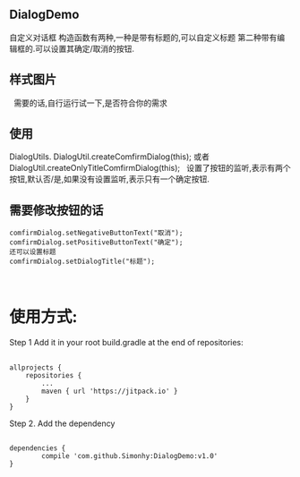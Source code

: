 ## DialogDemo
  自定义对话框
  构造函数有两种,一种是带有标题的,可以自定义标题 第二种带有编辑框的.可以设置其确定/取消的按钮.
## 样式图片
   需要的话,自行运行试一下,是否符合你的需求
## 使用
   DialogUtils. DialogUtil.createComfirmDialog(this); 
   或者DialogUtil.createOnlyTitleComfirmDialog(this);
   设置了按钮的监听,表示有两个按钮,默认否/是,如果没有设置监听,表示只有一个确定按钮.
 
## 需要修改按钮的话
    comfirmDialog.setNegativeButtonText("取消");
    comfirmDialog.setPositiveButtonText("确定");
    还可以设置标题
    comfirmDialog.setDialogTitle("标题");
    
# 使用方式:
 Step 1
 Add it in your root build.gradle at the end of repositories:
## 
    allprojects {
		repositories {
			...
			maven { url 'https://jitpack.io' }
		}
	}
 Step 2. Add the dependency
## 
	dependencies {
	        compile 'com.github.Simonhy:DialogDemo:v1.0'
	}
